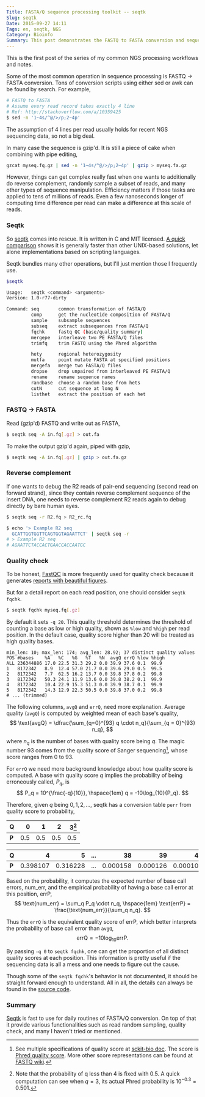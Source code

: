 ```yaml
---
Title: FASTA/Q sequence processing toolkit -- seqtk
Slug: seqtk
Date: 2015-09-27 14:11
Tags: en, seqtk, NGS
Category: Bioinfo
Summary: This post demonstrates the FASTQ to FASTA conversion and sequence quality check using seqtk. 
---
```


This is the first post of the series of my common NGS processing workflows and notes.


Some of the most common operation in sequence processing is FASTQ → FASTA conversion. Tons of conversion scripts using either sed or awk can be found by search. For example,

```bash
# FASTQ to FASTA
# Assume every read record takes exactly 4 line
# Ref: http://stackoverflow.com/a/10359425
$ sed -n '1~4s/^@/>/p;2~4p'
```

The assumption of 4 lines per read usually holds for recent NGS sequencing data, so not a big deal.

In many case the sequence is gzip'd. It is still a piece of cake when combining with pipe editing,

```bash
gzcat myseq.fq.gz | sed -n '1~4s/^@/>/p;2~4p' | gzip > myseq.fa.gz
```

However, things can get complex really fast when one wants to additionally do reverse complement, randomly sample a subset of reads, and many other types of sequence manipulation. Efficiency matters if those tasks are applied to tens of millions of reads. Even a few nanoseconds longer of computing time difference per read can make a difference at this scale of reads.


### Seqtk

So [seqtk] comes into rescue. It is written in C and MIT licensed. [A quick comparison][fastqa-conversion] shows it is generally faster than other UNIX-based solutions, let alone implementations based on scripting languages.

Seqtk bundles many other operations, but I'll just mention those I frequently use.

```bash
$seqtk

Usage:   seqtk <command> <arguments>
Version: 1.0-r77-dirty

Command: seq       common transformation of FASTA/Q
         comp      get the nucleotide composition of FASTA/Q
         sample    subsample sequences
         subseq    extract subsequences from FASTA/Q
         fqchk     fastq QC (base/quality summary)
         mergepe   interleave two PE FASTA/Q files
         trimfq    trim FASTQ using the Phred algorithm

         hety      regional heterozygosity
         mutfa     point mutate FASTA at specified positions
         mergefa   merge two FASTA/Q files
         dropse    drop unpaired from interleaved PE FASTA/Q
         rename    rename sequence names
         randbase  choose a random base from hets
         cutN      cut sequence at long N
         listhet   extract the position of each het
```


### FASTQ → FASTA

Read (gzip'd) FASTQ and write out as FASTA,

```bash
$ seqtk seq -A in.fq[.gz] > out.fa
```

To make the output gzip'd again, piped with gzip,

```bash
$ seqtk seq -A in.fq[.gz] | gzip > out.fa.gz
```


### Reverse complement

If one wants to debug the R2 reads of pair-end sequencing (second read on forward strand), since they contain reverse complement sequence of the insert DNA, one needs to reverse complement R2 reads again to debug directly by bare human eyes.

```bash
$ seqtk seq -r R2.fq > R2_rc.fq

$ echo '> Example R2 seq
  GCATTGGTGGTTCAGTGGTAGAATTCT' | seqtk seq -r
# > Example R2 seq
# AGAATTCTACCACTGAACCACCAATGC
```


### Quality check

To be honest, [FastQC] is more frequently used for quality check because it generates [reports with beautiful figures][FastQC report].

But for a detail report on each read position, one should consider `seqtk fqchk`.

```bash
$ seqtk fqchk myseq.fq[.gz]
```

By default it sets `-q 20`. This quality threshold determines the threshold of counting a base as low or high quality, shown as `%low` and `%high` per read position. In the default case, quality score higher than 20 will be treated as high quality bases.

```text
min_len: 10; max_len: 174; avg_len: 28.92; 37 distinct quality values
POS #bases    %A   %C   %G   %T   %N  avgQ errQ %low %high
ALL 236344886 17.0 22.5 31.3 29.2 0.0 39.9 37.6 0.1  99.9
1   8172342   8.9  12.4 57.0 21.7 0.0 39.6 29.0 0.5  99.5
2   8172342   7.7  62.5 16.2 13.7 0.0 39.8 37.8 0.2  99.8
3   8172342   50.3 24.1 11.9 13.6 0.0 39.8 38.2 0.1  99.9
4   8172342   10.4 22.9 15.3 51.3 0.0 39.9 38.7 0.1  99.9
5   8172342   14.3 12.9 22.3 50.5 0.0 39.8 37.0 0.2  99.8
# ... (trimmed)
```

The following columns, `avgQ` and `errQ`, need more explanation. Average quality (`avgQ`) is computed by weighted mean of each base's quality,$$
    \text{avgQ} = \dfrac{\sum_{q=0}^{93} q \cdot n_q}{\sum_{q = 0}^{93} n_q},
$$

where $n_q$ is the number of bases with quality score being $q$. The magic number 93 comes from the quality score of Sanger sequencing[^sanger-qual-score], whose score ranges from 0 to 93.

For `errQ` we need more background knowledge about how quality score is computed. A base with quality score $q$ implies the probability of being erroneously called, $P_q$, is $$
    P_q = 10^{\frac{-q}{10}}, \hspace{1em} q = -10\log_{10}{P_q}.
$$

Therefore, given $q$ being $0, 1, 2, \ldots$, seqtk has a conversion table `perr` from quality score to probability,


| Q  | 0   | 1   | 2   | 3[^2] |
|:---|----:|----:|----:|------:|
| **P**  | 0.5 | 0.5 | 0.5 |   0.5 |

| Q  | 4        | 5        | ... | 38           | 39           | 40        |
|:---|---------:|---------:|:---:|-------------:|-------------:|----------:|
| **P**  | 0.398107 | 0.316228 | ... |     0.000158 |     0.000126 |  0.000100 |


Based on the probability, it computes the expected number of base call errors, num_err, and the empirical probability of having a base call error at this position, errP, $$
    \text{num_err} = \sum_q P_q \cdot n_q, \hspace{1em} \text{errP} = \frac{\text{num_err}}{\sum_q n_q}.
$$

Thus the `errQ` is the equivalent quality score of errP, which better interprets the probability of base call error than `avgQ`, $$
    \text{errQ} = -10\log_{10}{\text{errP}}.
$$


By passing `-q 0` to `seqtk fqchk`, one can get the proportion of all distinct quality scores at each position. This information is pretty useful if the sequencing data is all a mess and one needs to figure out the cause.

Though some of the `seqtk fqchk`'s behavior is not documented, it should be straight forward enough to understand. All in all, the details can always be found in the [source code](https://github.com/lh3/seqtk/blob/4feb6e81444ab6bc44139dd3a125068f81ae4ad8/seqtk.c#L1483).


### Summary

[Seqtk] is fast to use for daily routines of FASTA/Q conversion. On top of that it provide various functionalities such as read random sampling, quality check, and many I haven't tried or mentioned.


[^sanger-qual-score]: See multiple specifications of quality score at [sckit-bio doc][sckit-bio quality score]. The score is [Phred quality score][Phred score wiki]. More other score representations can be found at [FASTQ wiki].

[^2]: Note that the probability of q less than 4 is fixed with 0.5. A quick computation can see when $q = 3$, its actual Phred probability is $10 ^ {-0.3} = 0.501$.

[seqtk]: https://github.com/lh3/seqtk
[fastqa-conversion]: https://www.biostars.org/p/85929/#86082
[FastQC]: http://www.bioinformatics.babraham.ac.uk/projects/fastqc/
[FastQC report]: http://www.bioinformatics.babraham.ac.uk/projects/fastqc/good_sequence_short_fastqc.html
[sckit-bio quality score]: http://scikit-bio.org/docs/latest/generated/skbio.io.format.fastq.html#quality-score-variants
[Phred score wiki]: https://en.wikipedia.org/wiki/Phred_quality_score
[FASTQ wiki]: https://en.wikipedia.org/wiki/FASTQ_format
